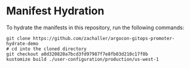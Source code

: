 # Manifest Hydration

To hydrate the manifests in this repository, run the following commands:

```shell
git clone https://github.com/zachaller/argocon-gitops-promoter-hydrate-demo
# cd into the cloned directory
git checkout a0d320820a7bcd3fd97987f7e8fb03d210c17f0b
kustomize build ./user-configuration/production/us-west-1
```
